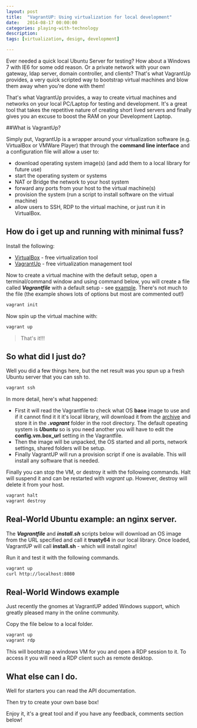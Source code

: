 ```yaml
---
layout: post
title:  "VagrantUP: Using virtualization for local development"
date:   2014-08-17 00:00:00
categories: playing-with-technology
description:
tags: [virtualization, design, development]

---
```


Ever needed a quick local Ubuntu Server for testing? How about a Windows 7 with IE6 for some odd reason. Or a private network with your own gateway, ldap server, domain controller, and clients? That's what VagrantUp provides, a very quick scripted way to bootstrap virtual machines and blow them away when you're done with them!

That's what VagrantUp provides, a way to create virtual machines and networks on your local PC/Laptop for testing and development. It's a great tool that takes the repetitive nature of creating short lived servers and finally gives you an excuse to boost the RAM on your Development Laptop.

##What is VagrantUp?

Simply put, VagrantUp is a wrapper around your virtualization software (e.g. VirtualBox or VMWare Player) that through the **command line interface** and a configuration file will allow a user to:

- download operating system image(s) (and add them to a local library for future use)
- start the operating system or systems
- NAT or Bridge the network to your host system
- forward any ports from your host to the virtual machine(s)
- provision the system (run a script to install software on the virtual machine)
- allow users to SSH, RDP to the virtual machine, or just run it in VirtualBox.

## How do i get up and running with minimal fuss?

Install the following:

- [VirtualBox](https://www.virtualbox.org/) - free virtualization tool
- [VagrantUp](http://www.vagrantup.com/) - free virtualization management tool

Now to create a virtual machine with the default setup, open a terminal/command window and using command below, you will create a file called ***Vagrantfile*** with a default setup - see [example](https://gist.github.com/jnyryan/390afc62c1de8893b771). There's not much to the file (the example shows lots of options but most are commented out!)

``` bash
vagrant init
```

Now spin up the virtual machine with:

``` bash
vagrant up
```

> That's it!!!

## So what did I just do?

Well you did a few things here, but the net result was you spun up a fresh Ubuntu server that you can ssh to.

``` bash
vagrant ssh
```

In more detail, here's what happened:

- First it will read the Vagrantfile to check what OS **base** image to use and if it cannot find it it it's local library, will download it from the [archive](http://www.vagrantbox.es/) and store it in the ***.vagrant*** folder in the root directory. The default opeating system is ***Ubuntu*** so is you need another you will have to edit the **config.vm.box_url** setting in the Vagrantfile.
- Then the image will be unpacked, the OS started and all ports, network settings, shared folders will be setup.
- Finally VagrantUP will run a provision script if one is available. This will install any software that is needed.

Finally you can stop the VM, or destroy it with the following commands. Halt will suspend it and can be restarted with *vagrant up*. However, destroy will delete it from your host.

``` bash
vagrant halt
vagrant destroy
```

## Real-World Ubuntu example: an nginx server.

The ***Vagrantfile*** and ***install.sh*** scripts below will download an OS image from the URL specified and call it **trusty64** in our local library. Once loaded, VagrantUP will call **install.sh** - which will install *nginx*!

Run it and test it with the following commands.

``` bash
vagrant up
curl http://localhost:8080
```

<script src="https://gist.github.com/jnyryan/ff71b95cac948e6895f2.js"></script>

## Real-World Windows example

Just recently the gnomes at VagrantUP added Windows support, which greatly pleased many in the online community.

Copy the file below to a local folder.

``` bash
vagrant up
vagrant rdp
```
This will bootstrap a windows VM for you and open a RDP session to it. To access it you will need a RDP client such as remote desktop.

<script src="https://gist.github.com/jnyryan/67c6ef727e495934f806.js"></script>

## What else can I do.

Well for starters you can read the API documentation.

Then try to create your own base box!

Enjoy it, it's a great tool and if you have any feedback, comments section below!
